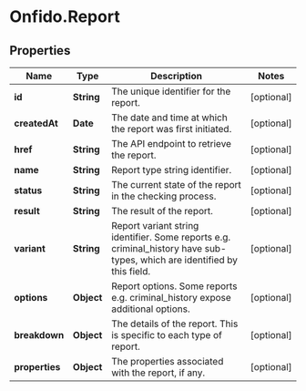 # Onfido.Report

## Properties
Name | Type | Description | Notes
------------ | ------------- | ------------- | -------------
**id** | **String** | The unique identifier for the report. | [optional] 
**createdAt** | **Date** | The date and time at which the report was first initiated. | [optional] 
**href** | **String** | The API endpoint to retrieve the report. | [optional] 
**name** | **String** | Report type string identifier. | [optional] 
**status** | **String** | The current state of the report in the checking process. | [optional] 
**result** | **String** | The result of the report. | [optional] 
**variant** | **String** | Report variant string identifier. Some reports e.g. criminal_history have sub-types, which are identified by this field. | [optional] 
**options** | **Object** | Report options. Some reports e.g. criminal_history expose additional options. | [optional] 
**breakdown** | **Object** | The details of the report. This is specific to each type of report. | [optional] 
**properties** | **Object** | The properties associated with the report, if any. | [optional] 


